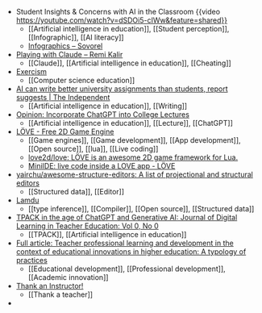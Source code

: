 - Student Insights & Concerns with AI in the Classroom {{video https://youtube.com/watch?v=dSDOi5-cIWw&feature=shared}}
	- [[Artificial intelligence in education]], [[Student perception]], [[Infographic]], [[AI literacy]]
	- [Infographics – Sovorel](http://sovorelpublishing.com/index.php/infographics/)
- [Playing with Claude – Remi Kalir](https://remikalir.com/blog/playing-with-claude/)
	- [[Claude]], [[Artificial intelligence in education]], [[Cheating]]
- [Exercism](https://exercism.org/)
	- [[Computer science education]]
- [AI can write better university assignments than students, report suggests | The Independent](https://www.independent.co.uk/news/uk/politics/chatgpt-research-department-for-education-b2398826.html)
	- [[Artificial intelligence in education]], [[Writing]]
- [Opinion: Incorporate ChatGPT into College Lectures](https://www.govtech.com/education/higher-ed/opinion-incorporate-chatgpt-into-college-lectures)
	- [[Artificial intelligence in education]], [[Lecture]], [[ChatGPT]]
- [LÖVE - Free 2D Game Engine](https://love2d.org/)
	- [[Game engines]], [[Game development]], [[App development]], [[Open source]], [[lua]], [[Live coding]]
	- [love2d/love: LÖVE is an awesome 2D game framework for Lua.](https://github.com/love2d/love)
	- [MiniIDE: live code inside a LOVE app - LÖVE](https://love2d.org/forums/viewtopic.php?t=94852)
- [yairchu/awesome-structure-editors: A list of projectional and structural editors](https://github.com/yairchu/awesome-structure-editors/tree/main)
	- [[Structured data]], [[Editor]]
- [Lamdu](https://www.lamdu.org/)
	- [[type inference]], [[Compiler]], [[Open source]], [[Structured data]]
- [TPACK in the age of ChatGPT and Generative AI: Journal of Digital Learning in Teacher Education: Vol 0, No 0](https://www.tandfonline.com/doi/abs/10.1080/21532974.2023.2247480?journalCode=ujdl20)
	- [[TPACK]], [[Artificial intelligence in education]]
- [Full article: Teacher professional learning and development in the context of educational innovations in higher education: A typology of practices](https://www.tandfonline.com/doi/full/10.1080/07294360.2023.2246412)
	- [[Educational development]], [[Professional development]], [[Academic innovation]]
- [Thank an Instructor!](https://docs.google.com/forms/d/e/1FAIpQLSfn-kR7bGP2fDrrIWSFs6U28dqX19GF5MWwoLjYTguN4UrxjQ/viewform)
	- [[Thank a teacher]]
-